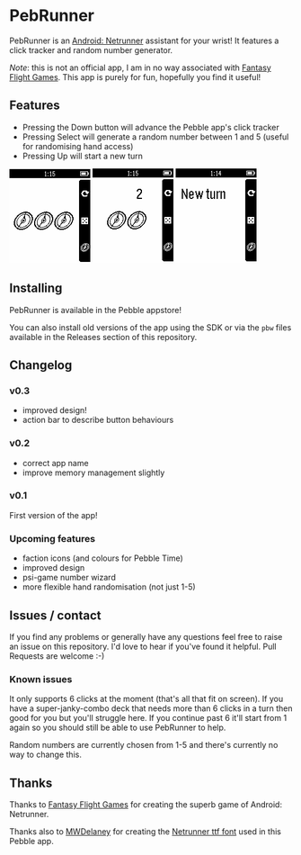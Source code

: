 PebRunner
=========

PebRunner is an
[Android: Netrunner](https://www.fantasyflightgames.com/en/products/android-netrunner-the-card-game/)
assistant for your wrist! It features a click tracker and random
number generator.

*Note*: this is not an official app, I am in no way associated with
[Fantasy Flight Games](https://www.fantasyflightgames.com/en/index/). This
app is purely for fun, hopefully you find it useful!

## Features

* Pressing the Down button will advance the Pebble app's click tracker
* Pressing Select will generate a random number between 1 and 5 (useful for randomising hand access)
* Pressing Up will start a new turn

![Click tracker](screenshots/clicks.png) ![Random numbers](screenshots/random.png) ![New turn](screenshots/new-turn.png)

## Installing

PebRunner is available in the Pebble appstore!

You can also install old versions of the app using the SDK or via the
`pbw` files available in the Releases section of this repository.

## Changelog

### v0.3

* improved design!
* action bar to describe button behaviours

### v0.2

* correct app name
* improve memory management slightly

### v0.1

First version of the app!

### Upcoming features

* faction icons (and colours for Pebble Time)
* improved design
* psi-game number wizard
* more flexible hand randomisation (not just 1-5)

## Issues / contact

If you find any problems or generally have any questions feel free to
raise an issue on this repository. I'd love to hear if you've found it
helpful. Pull Requests are welcome :-)

### Known issues

It only supports 6 clicks at the moment (that's all that fit on
screen). If you have a super-janky-combo deck that needs more than 6
clicks in a turn then good for you but you'll struggle here. If you
continue past 6 it'll start from 1 again so you should still be able
to use PebRunner to help.

Random numbers are currently chosen from 1-5 and there's currently no
way to change this.

## Thanks

Thanks to
[Fantasy Flight Games](https://www.fantasyflightgames.com/en/index/)
for creating the superb game of Android: Netrunner.

Thanks also to [MWDelaney](https://github.com/MWDelaney) for creating
the
[Netrunner ttf font](https://github.com/MWDelaney/Netrunner-Icon-Font)
used in this Pebble app.
